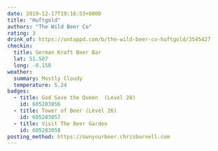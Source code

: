 ```yaml
---
date: 2019-12-17T19:16:53+0000
title: "Huftgold"
authors: "The Wild Beer Co"
rating: 3
drink_of: https://untappd.com/b/the-wild-beer-co-huftgold/3545427
checkin:
  title: German Kraft Beer Bar
  lat: 51.507
  long: -0.158
weather:
  summary: Mostly Cloudy
  temperature: 5.24
badges:
  - title: God Save the Queen  (Level 28)
    id: 605283056
  - title: Tower of Beer (Level 26)
    id: 605283057
  - title: Visit The Beer Garden
    id: 605283058
posting_method: https://ownyourbeer.chrisburnell.com
---
```

